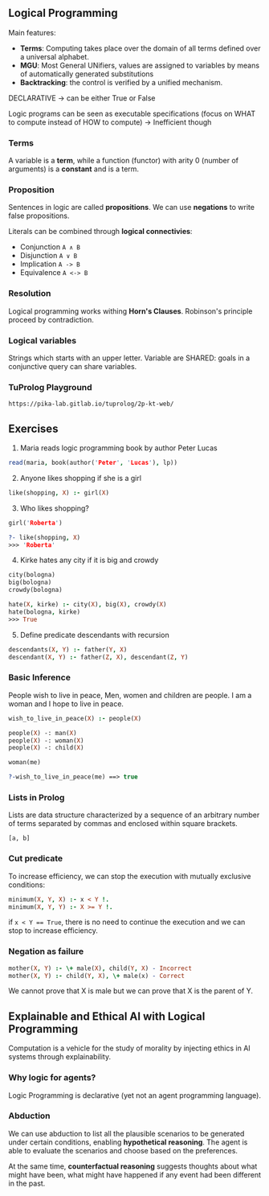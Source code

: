 ## Logical Programming

Main features:

* **Terms**: Computing takes place over the domain of all terms defined over a universal alphabet.
* **MGU**: Most General UNifiers, values are assigned to variables by means of automatically generated substitutions
* **Backtracking**: the control is verified by a unified mechanism.

DECLARATIVE -> can be either True or False

Logic programs can be seen as executable specifications (focus on WHAT to compute instead of HOW to compute) -> Inefficient though

### Terms

A variable is a **term**, while a function (functor) with arity 0 (number of arguments) is a **constant** and is a term.

### Proposition

Sentences in logic are called **propositions**. 
We can use **negations** to write false propositions.

Literals can be combined through **logical connectivies**:

* Conjunction `A ∧ B`
* Disjunction `A ∨ B`
* Implication `A -> B`
* Equivalence `A <-> B`

### Resolution

Logical programming works withing **Horn's Clauses**.
Robinson's principle proceed by contradiction.

### Logical variables

Strings which starts with an upper letter.
Variable are SHARED: goals in a conjunctive query can share variables.

### TuProlog Playground

`https://pika-lab.gitlab.io/tuprolog/2p-kt-web/`

## Exercises

1. Maria reads logic programming book by author Peter Lucas

```prolog
read(maria, book(author('Peter', 'Lucas'), lp))
```

2. Anyone likes shopping if she is a girl

```prolog
like(shopping, X) :- girl(X)
```

3. Who likes shopping?

```prolog
girl('Roberta')

?- like(shopping, X)
>>> 'Roberta'
```

4. Kirke hates any city if it is big and crowdy

```prolog
city(bologna)
big(bologna)
crowdy(bologna)

hate(X, kirke) :- city(X), big(X), crowdy(X)
hate(bologna, kirke)
>>> True
```

5. Define predicate descendants with recursion

```prolog
descendants(X, Y) :- father(Y, X)
descendant(X, Y) :- father(Z, X), descendant(Z, Y)
```

### Basic Inference

People wish to live in peace, Men, women and children are people. I am a woman and I hope to live in peace.

```prolog
wish_to_live_in_peace(X) :- people(X)

people(X) -: man(X)
people(X) -: woman(X)
people(X) -: child(X) 

woman(me)

?-wish_to_live_in_peace(me) ==> true
```

### Lists in Prolog

Lists are data structure characterized by a sequence of an arbitrary number of terms separated by commas and enclosed within square brackets.

`[a, b]`

### Cut predicate

To increase efficiency, we can stop the execution with mutually exclusive conditions:

```prolog
minimum(X, Y, X) :- x < Y !.
minimum(X, Y, Y) :- X >= Y !.
```

if `x < Y == True`, there is no need to continue the execution and we can stop to increase efficiency.

### Negation as failure

```prolog
mother(X, Y) :- \+ male(X), child(Y, X) - Incorrect
mother(X, Y) :- child(Y, X), \+ male(x) - Correct
```

We cannot prove that X is male but we can prove that X is the parent of Y.

## Explainable and Ethical AI with Logical Programming

Computation is a vehicle for the study of morality by injecting ethics in AI systems through explainability.

### Why logic for agents?

Logic Programming is declarative (yet not an agent programming language).

### Abduction

We can use abduction to list all the plausible scenarios to be generated under certain conditions, enabling **hypothetical reasoning**.
The agent is able to evaluate the scenarios and choose based on the preferences.

At the same time, **counterfactual reasoning** suggests thoughts about what might have been, what might have happened if any event had been different in the past.


